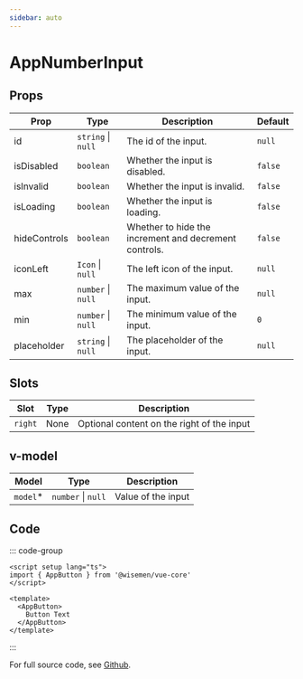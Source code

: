 ```yaml
---
sidebar: auto
---
```



# AppNumberInput
<script setup>
import AppNumberInputPlayground from './AppNumberInputPlayground.vue'
</script>

<AppNumberInputPlayground />

## Props

| Prop          | Type                                         | Description                                          | Default     |
| ------------ | ----------------------------------------------| ---------------------------------------------------- | ----------- |
| id           | `string` \| `null`                            | The id of the input.                                 | `null`      |
| isDisabled   | `boolean`                                     | Whether the input is disabled.                       | `false`     |
| isInvalid    | `boolean`                                     | Whether the input is invalid.                        | `false`     |
| isLoading    | `boolean`                                     | Whether the input is loading.                        | `false`     |
| hideControls | `boolean`                                     | Whether to hide the increment and decrement controls.| `false`     |
| iconLeft     | `Icon` \| `null`                              | The left icon of the input.                          | `null`      |
| max          | `number` \| `null`                            | The maximum value of the input.                      | `null`      |
| min          | `number` \| `null`                            | The minimum value of the input.                      | `0`         |
| placeholder  | `string` \| `null`                            | The placeholder of the input.                        | `null`      |



## Slots

| Slot      | Type | Description                                |
| --------- | ---- | ------------------------------------------ |
| `right`   | None | Optional content on the right of the input |

## v-model

| Model   | Type               | Description        |
| ------- | ------------------ | ------------------ |
| `model`*| `number` \| `null` | Value of the input |

## Code

::: code-group
```vue [Usage]
<script setup lang="ts">
import { AppButton } from '@wisemen/vue-core'
</script>
  
<template>
  <AppButton>
    Button Text      
  </AppButton>
</template>
```
:::

For full source code, see [Github](https://github.com/wisemen-digital/vue-core/blob/main/packages/components/src/components/input/AppNumberInput.vue).